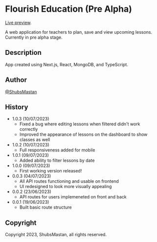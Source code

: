 # Flourish Education (Pre Alpha)

[Live preview](https://flourish-ed.vercel.app).<br />

A web application for teachers to plan, save and view upcoming lessons. Currently in pre alpha stage.

## Description

App created using Next.js, React, MongoDB, and TypeScript.

## Author

[@ShubsMastan](https://github.com/shubsmastan)

## History

<!-- - 2.0.0 (XX/07/2023)
  - Added assessment results and graphs feature -->

- 1.0.3 (10/07/2023)
  - Fixed a bug where editing lessons when filtered didn't work correctly
  - Improved the appearance of lessons on the dashboard to show classes as well
- 1.0.2 (10/07/2023)
  - Full responsiveness added for mobile
- 1.0.1 (09/07/2023)
  - Added ability to filter lessons by date
- 1.0.0 (09/07/2023)
  - First working version released!
- 0.0.3 (04/07/2023)
  - All API routes functioning and usable on frontend
  - UI redesigned to look more visually appealing
- 0.0.2 (23/06/2023)
  - API routes for users implemeneted on front and back
- 0.0.1 (19/06/2023)
  - Built basic route structure

## Copyright

Copyright 2023, ShubsMastan, all rights reserved.
